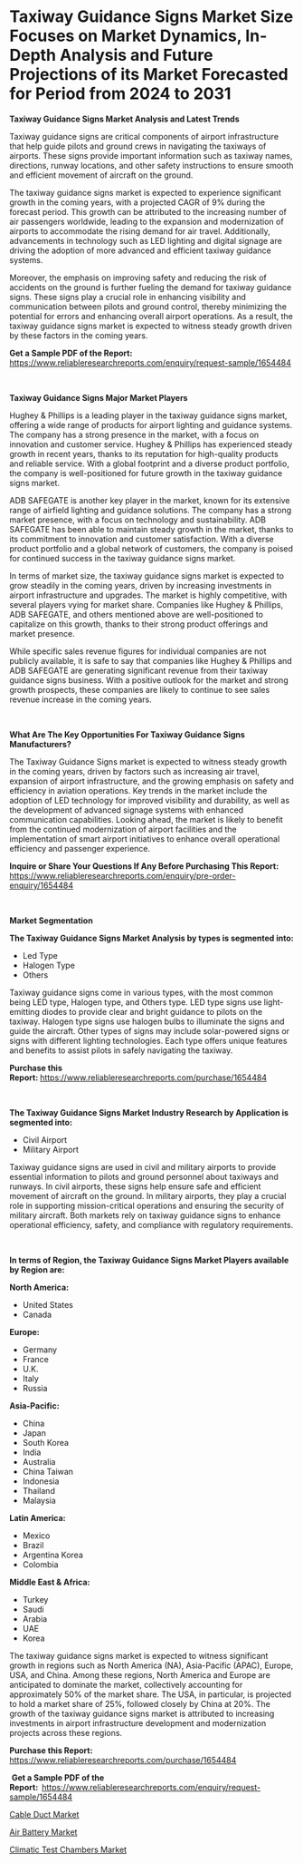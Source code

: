 <p><h1>Taxiway Guidance Signs Market Size Focuses on Market Dynamics, In-Depth Analysis and Future Projections of its Market Forecasted for Period from 2024 to 2031</h1></p><p><strong>Taxiway Guidance Signs Market Analysis and Latest Trends</strong></p>
<p><p>Taxiway guidance signs are critical components of airport infrastructure that help guide pilots and ground crews in navigating the taxiways of airports. These signs provide important information such as taxiway names, directions, runway locations, and other safety instructions to ensure smooth and efficient movement of aircraft on the ground.</p><p>The taxiway guidance signs market is expected to experience significant growth in the coming years, with a projected CAGR of 9% during the forecast period. This growth can be attributed to the increasing number of air passengers worldwide, leading to the expansion and modernization of airports to accommodate the rising demand for air travel. Additionally, advancements in technology such as LED lighting and digital signage are driving the adoption of more advanced and efficient taxiway guidance systems.</p><p>Moreover, the emphasis on improving safety and reducing the risk of accidents on the ground is further fueling the demand for taxiway guidance signs. These signs play a crucial role in enhancing visibility and communication between pilots and ground control, thereby minimizing the potential for errors and enhancing overall airport operations. As a result, the taxiway guidance signs market is expected to witness steady growth driven by these factors in the coming years.</p></p>
<p><strong>Get a Sample PDF of the Report:&nbsp;</strong> <a href="https://www.reliableresearchreports.com/enquiry/request-sample/1654484">https://www.reliableresearchreports.com/enquiry/request-sample/1654484</a></p>
<p>&nbsp;</p>
<p><strong>Taxiway Guidance Signs Major Market Players</strong></p>
<p><p>Hughey & Phillips is a leading player in the taxiway guidance signs market, offering a wide range of products for airport lighting and guidance systems. The company has a strong presence in the market, with a focus on innovation and customer service. Hughey & Phillips has experienced steady growth in recent years, thanks to its reputation for high-quality products and reliable service. With a global footprint and a diverse product portfolio, the company is well-positioned for future growth in the taxiway guidance signs market.</p><p>ADB SAFEGATE is another key player in the market, known for its extensive range of airfield lighting and guidance solutions. The company has a strong market presence, with a focus on technology and sustainability. ADB SAFEGATE has been able to maintain steady growth in the market, thanks to its commitment to innovation and customer satisfaction. With a diverse product portfolio and a global network of customers, the company is poised for continued success in the taxiway guidance signs market.</p><p>In terms of market size, the taxiway guidance signs market is expected to grow steadily in the coming years, driven by increasing investments in airport infrastructure and upgrades. The market is highly competitive, with several players vying for market share. Companies like Hughey & Phillips, ADB SAFEGATE, and others mentioned above are well-positioned to capitalize on this growth, thanks to their strong product offerings and market presence.</p><p>While specific sales revenue figures for individual companies are not publicly available, it is safe to say that companies like Hughey & Phillips and ADB SAFEGATE are generating significant revenue from their taxiway guidance signs business. With a positive outlook for the market and strong growth prospects, these companies are likely to continue to see sales revenue increase in the coming years.</p></p>
<p>&nbsp;</p>
<p><strong>What Are The Key Opportunities For Taxiway Guidance Signs Manufacturers?</strong></p>
<p><p>The Taxiway Guidance Signs market is expected to witness steady growth in the coming years, driven by factors such as increasing air travel, expansion of airport infrastructure, and the growing emphasis on safety and efficiency in aviation operations. Key trends in the market include the adoption of LED technology for improved visibility and durability, as well as the development of advanced signage systems with enhanced communication capabilities. Looking ahead, the market is likely to benefit from the continued modernization of airport facilities and the implementation of smart airport initiatives to enhance overall operational efficiency and passenger experience.</p></p>
<p><strong>Inquire or Share Your Questions If Any Before Purchasing This Report:</strong> <a href="https://www.reliableresearchreports.com/enquiry/pre-order-enquiry/1654484">https://www.reliableresearchreports.com/enquiry/pre-order-enquiry/1654484</a></p>
<p>&nbsp;</p>
<p><strong>Market Segmentation</strong></p>
<p><strong>The Taxiway Guidance Signs Market Analysis by types is segmented into:</strong></p>
<p><ul><li>Led Type</li><li>Halogen Type</li><li>Others</li></ul></p>
<p><p>Taxiway guidance signs come in various types, with the most common being LED type, Halogen type, and Others type. LED type signs use light-emitting diodes to provide clear and bright guidance to pilots on the taxiway. Halogen type signs use halogen bulbs to illuminate the signs and guide the aircraft. Other types of signs may include solar-powered signs or signs with different lighting technologies. Each type offers unique features and benefits to assist pilots in safely navigating the taxiway.</p></p>
<p><strong>Purchase this Report:&nbsp;</strong><a href="https://www.reliableresearchreports.com/purchase/1654484">https://www.reliableresearchreports.com/purchase/1654484</a></p>
<p>&nbsp;</p>
<p><strong>The Taxiway Guidance Signs Market Industry Research by Application is segmented into:</strong></p>
<p><ul><li>Civil Airport</li><li>Military Airport</li></ul></p>
<p><p>Taxiway guidance signs are used in civil and military airports to provide essential information to pilots and ground personnel about taxiways and runways. In civil airports, these signs help ensure safe and efficient movement of aircraft on the ground. In military airports, they play a crucial role in supporting mission-critical operations and ensuring the security of military aircraft. Both markets rely on taxiway guidance signs to enhance operational efficiency, safety, and compliance with regulatory requirements.</p></p>
<p>&nbsp;</p>
<p><strong>In terms of Region, the Taxiway Guidance Signs Market Players available by Region are:</strong></p>
<p>
    <p> <strong> North America: </strong>
        <ul>
            <li>United States</li>
            <li>Canada</li>
        </ul>
        </p> 
    <p> <strong> Europe: </strong>
        <ul>
            <li>Germany</li>
            <li>France</li>
            <li>U.K.</li>
            <li>Italy</li>
            <li>Russia</li>
        </ul>
        </p> 
    <p> <strong> Asia-Pacific: </strong>
        <ul>
            <li>China</li>
            <li>Japan</li>
            <li>South Korea</li>
            <li>India</li>
            <li>Australia</li>
            <li>China Taiwan</li>
            <li>Indonesia</li>
            <li>Thailand</li>
            <li>Malaysia</li>
        </ul>
        </p> 
    <p> <strong> Latin America: </strong>
        <ul>
            <li>Mexico</li>
            <li>Brazil</li>
            <li>Argentina Korea</li>
            <li>Colombia</li>
        </ul>
        </p> 
    <p> <strong> Middle East & Africa: </strong>
        <ul>
            <li>Turkey</li>
            <li>Saudi</li>
            <li>Arabia</li>
            <li>UAE</li>
            <li>Korea</li>
        </ul>
    </p>
    </p>
<p><p>The taxiway guidance signs market is expected to witness significant growth in regions such as North America (NA), Asia-Pacific (APAC), Europe, USA, and China. Among these regions, North America and Europe are anticipated to dominate the market, collectively accounting for approximately 50% of the market share. The USA, in particular, is projected to hold a market share of 25%, followed closely by China at 20%. The growth of the taxiway guidance signs market is attributed to increasing investments in airport infrastructure development and modernization projects across these regions.</p></p>
<p><strong>Purchase this Report: </strong><a href="https://www.reliableresearchreports.com/purchase/1654484">https://www.reliableresearchreports.com/purchase/1654484</a></p>
<p>&nbsp;<strong>Get a Sample PDF of the Report:&nbsp;&nbsp;</strong><a href="https://www.reliableresearchreports.com/enquiry/request-sample/1654484">https://www.reliableresearchreports.com/enquiry/request-sample/1654484</a></p>
<p><strong></strong></p>
<p><p><a href="https://view.publitas.com/reportprime-1/cable-duct-market-research-report-the-key-to-successful-business-strategy-forecasted-for-period-from-2024-2031/">Cable Duct Market</a></p><p><a href="https://view.publitas.com/reportprime-1/air-battery-market-challenges-opportunities-and-growth-drivers-and-major-market-players-forecasted-for-period-from-2024-2031/">Air Battery Market</a></p><p><a href="https://view.publitas.com/reportprime-1/climatic-test-chambers-market-research-report-provides-critical-insights-that-can-help-shape-business-development-and-investment-strategies/">Climatic Test Chambers Market</a></p></p>